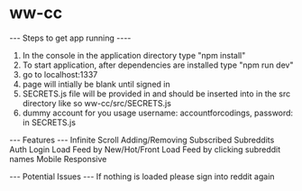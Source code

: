 # ww-cc

--- Steps to get app running ----
1. In the console in the application directory type "npm install"
2. To start application, after dependencies are installed type "npm run dev"
3. go to localhost:1337
4. page will intially be blank until signed in
5. SECRETS.js file will be provided in and should be inserted into in the src directory like so
    ww-cc/src/SECRETS.js
6. dummy account for you usage username: accountforcodings, password: in SECRETS.js

--- Features ---
Infinite Scroll
Adding/Removing Subscribed Subreddits
Auth Login
Load Feed by New/Hot/Front
Load Feed by clicking subreddit names
Mobile Responsive

--- Potential Issues ---
If nothing is loaded please sign into reddit again

